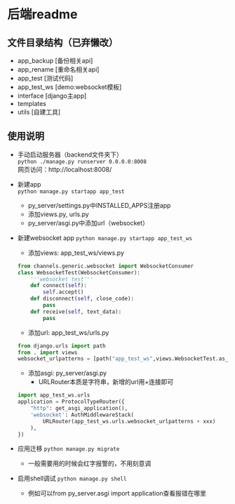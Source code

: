 # 后端readme

## 文件目录结构（已弃懒改）
- app_backup [备份相关api]
- app_rename [重命名相关api]
- app_test [测试代码]
- app_test_ws [demo:websocket模板]
- interface [django主app]
- templates
- utils [自建工具]


## 使用说明
- 手动启动服务器（backend文件夹下）  
    ```python ./manage.py runserver 0.0.0.0:8008```  
    网页访问：http://localhost:8008/

- 新建app  
    ```python manage.py startapp app_test```
    - py_server/settings.py中INSTALLED_APPS注册app
    - 添加views.py, urls.py
    - py_server/asgi.py中添加url（websocket）

- 新建websocket app
    ```python manage.py startapp app_test_ws```
    - 添加views: app_test_ws/views.py
    ```python
    from channels.generic.websocket import WebsocketConsumer
    class WebsocketTest(WebsocketConsumer):
        '''websocket test'''
        def connect(self):
            self.accept()
        def disconnect(self, close_code):
            pass
        def receive(self, text_data):
            pass
    ```
    - 添加url: app_test_ws/urls.py
    ```python
    from django.urls import path
    from . import views
    websocket_urlpatterns = [path("app_test_ws",views.WebsocketTest.as_asgi())]
    ```
    - 添加asgi: py_server/asgi.py
        - URLRouter本质是字符串，新增的url用+连接即可
    ```python
    import app_test_ws.urls
    application = ProtocolTypeRouter({
        "http": get_asgi_application(),
        'websocket': AuthMiddlewareStack(
            URLRouter(app_test_ws.urls.websocket_urlpatterns + xxx)
        ),
    })
    ```

- 应用迁移
    ```python manage.py migrate```
    - 一般需要用的时候会红字报警的，不用刻意调
    
- 启用shell调试
    ```python manage.py shell```
    - 例如可以from py_server.asgi import application查看报错在哪里

